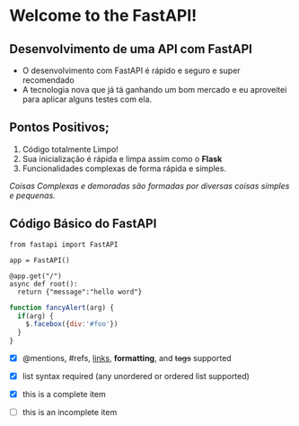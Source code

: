 # Welcome to the FastAPI!

## Desenvolvimento de uma API com FastAPI

* O desenvolvimento com FastAPI é rápido e seguro e super recomendado
* A tecnologia nova que já tá ganhando um bom mercado e eu aproveitei para aplicar alguns testes com ela.

## Pontos Positivos;

1. Código totalmente Limpo!
2. Sua inicialização é rápida e limpa assim como o **Flask**
3. Funcionalidades complexas de forma rápida e simples.

_Coisas Complexas e demoradas são formadas por diversas coisas simples e pequenas._

## Código Básico do FastAPI

```
from fastapi import FastAPI

app = FastAPI()

@app.get("/")
async def root():
  return {"message":"hello word"}
```



```javascript
function fancyAlert(arg) {
  if(arg) {
    $.facebox({div:'#foo'})
  }
}
```

- [x] @mentions, #refs, [links](), **formatting**, and <del>tags</del> supported
- [x] list syntax required (any unordered or ordered list supported)
- [x] this is a complete item
- [ ] this is an incomplete item

